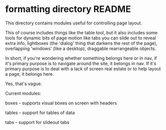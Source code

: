 # formatting directory README

This directory contains modules useful for controlling page layout.

This of course includes things like the table tool, but it also includes
some tools for dynamic bits of page motion like tabs you can slide out
to reveal extra info, lightboxes (the 'dialog' thing that darkens the rest of the page),
overlapping 'windows' (like a desktop), draggable rearrangeable objects.

In short, if you're wondering whether something belongs here or in nav,
if it's primary purpose is to navigate around the site, it belongs in nav.
If it's primary purpose is to deal with a lack of screen real estate
or to help layout a page, it belongs here.

Yes, that's vague. 

Current modules:

boxes - supports visual boxes on screen with headers

tables - support for tables of data

tabs - support for slideout tabs

